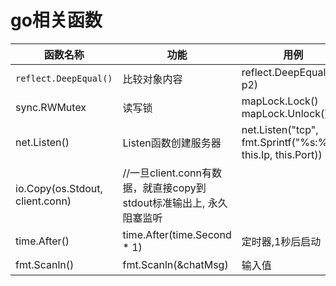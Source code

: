 # go相关函数



| 函数名称                        | 功能                                                         | 用例                                                        | 对应Java函数    |
| ------------------------------- | ------------------------------------------------------------ | ----------------------------------------------------------- | --------------- |
| `reflect.DeepEqual()`           | 比较对象内容                                                 | reflect.DeepEqual(p1, p2)                                   | String.equals() |
| sync.RWMutex                    | 读写锁                                                       | mapLock.Lock()<br />mapLock.Unlock()                        |                 |
| net.Listen()                    | Listen函数创建服务器                                         | net.Listen("tcp", fmt.Sprintf("%s:%d", this.Ip, this.Port)) |                 |
| io.Copy(os.Stdout, client.conn) | //一旦client.conn有数据，就直接copy到stdout标准输出上, 永久阻塞监听 |                                                             |                 |
| time.After()                    | time.After(time.Second * 1)                                  | 定时器,1秒后启动                                            | sleep（1）      |
| fmt.Scanln()                    | fmt.Scanln(&chatMsg)                                         | 输入值                                                      |                 |

